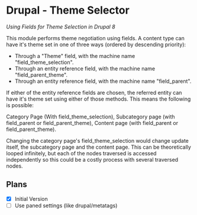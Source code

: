 # Drupal - Theme Selector
_Using Fields for Theme Selection in Drupal 8_


This module performs theme negotiation using fields. 
A content type can have it's theme set in one of three ways 
(ordered by descending priority):
- Through a "Theme" field, with the machine name "field_theme_selection".
- Through an entity reference field, with the machine name "field_parent_theme".
- Through an entity reference field, with the machine name "field_parent". 

If either of the entity reference fields are chosen, 
the referred entity can have it's theme set using either of those methods.
This means the following is possible:

Category Page (With field_theme_selection), 
Subcategory page (with field_parent or field_parent_theme), 
Content page (with field_parent or field_parent_theme).

Changing the category page's field_theme_selection would change update itself, 
the subcategory page and the content page. 
This can be theoretically looped infinitely, 
but each of the nodes traversed is accessed independently so this could be a 
costly process with several traversed nodes.

## Plans
- [x] Initial Version
- [ ] Use paned settings (like drupal/metatags)
